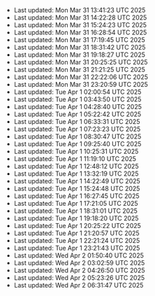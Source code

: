 
- Last updated: Mon Mar 31 13:41:23 UTC 2025
- Last updated: Mon Mar 31 14:22:28 UTC 2025
- Last updated: Mon Mar 31 15:24:23 UTC 2025
- Last updated: Mon Mar 31 16:28:54 UTC 2025
- Last updated: Mon Mar 31 17:19:45 UTC 2025
- Last updated: Mon Mar 31 18:31:42 UTC 2025
- Last updated: Mon Mar 31 19:18:27 UTC 2025
- Last updated: Mon Mar 31 20:25:25 UTC 2025
- Last updated: Mon Mar 31 21:21:25 UTC 2025
- Last updated: Mon Mar 31 22:22:06 UTC 2025
- Last updated: Mon Mar 31 23:20:59 UTC 2025
- Last updated: Tue Apr  1 02:00:54 UTC 2025
- Last updated: Tue Apr  1 03:43:50 UTC 2025
- Last updated: Tue Apr  1 04:28:40 UTC 2025
- Last updated: Tue Apr  1 05:22:42 UTC 2025
- Last updated: Tue Apr  1 06:33:31 UTC 2025
- Last updated: Tue Apr  1 07:23:23 UTC 2025
- Last updated: Tue Apr  1 08:30:47 UTC 2025
- Last updated: Tue Apr  1 09:25:40 UTC 2025
- Last updated: Tue Apr  1 10:25:31 UTC 2025
- Last updated: Tue Apr  1 11:19:10 UTC 2025
- Last updated: Tue Apr  1 12:48:12 UTC 2025
- Last updated: Tue Apr  1 13:32:19 UTC 2025
- Last updated: Tue Apr  1 14:22:49 UTC 2025
- Last updated: Tue Apr  1 15:24:48 UTC 2025
- Last updated: Tue Apr  1 16:27:45 UTC 2025
- Last updated: Tue Apr  1 17:21:05 UTC 2025
- Last updated: Tue Apr  1 18:31:01 UTC 2025
- Last updated: Tue Apr  1 19:18:20 UTC 2025
- Last updated: Tue Apr  1 20:25:22 UTC 2025
- Last updated: Tue Apr  1 21:20:57 UTC 2025
- Last updated: Tue Apr  1 22:21:24 UTC 2025
- Last updated: Tue Apr  1 23:21:43 UTC 2025
- Last updated: Wed Apr  2 01:50:40 UTC 2025
- Last updated: Wed Apr  2 03:02:59 UTC 2025
- Last updated: Wed Apr  2 04:26:50 UTC 2025
- Last updated: Wed Apr  2 05:23:26 UTC 2025
- Last updated: Wed Apr  2 06:31:47 UTC 2025
